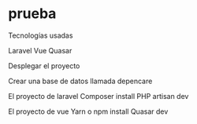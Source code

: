 # prueba
Tecnologías usadas

Laravel
Vue
Quasar

Desplegar el proyecto

Crear una base de datos llamada depencare

El proyecto de laravel
Composer install
PHP artisan dev

El proyecto de vue
Yarn o npm install
Quasar dev




